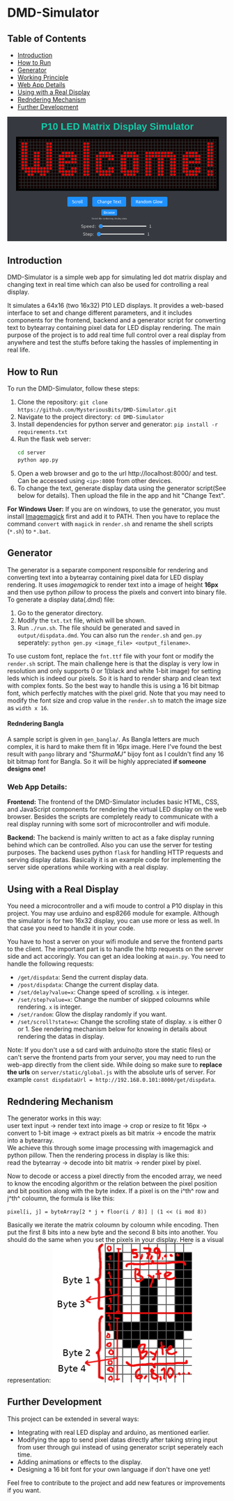 # DMD-Simulator

## Table of Contents
- [Introduction](#introduction)
- [How to Run](#how-to-run)
- [Generator](#generator)
- [Working Principle](#working-principle)
- [Web App Details](#web-app-details)
- [Using with a Real Display](#using-with-a-real-display)
- [Redndering Mechanism](#rendering-mechanism)
- [Further Development](#further-development)

![GUI screenshot](https://raw.githubusercontent.com/MysteriousBits/DMD-Simulator/main/screenshot.png)

## Introduction
DMD-Simulator is a simple web app for simulating led dot matrix display and changing text in real time which can also be used for controlling a real display.    

It simulates a 64x16 (two 16x32) P10 LED displays. It provides a web-based interface to set and change different parameters, and it includes components for the frontend, backend and a generator script for converting text to bytearray containing pixel data for LED display rendering. The main purpose of the project is to add real time full control over a real display from anywhere and test the stuffs before taking the hassles of implementing in real life.

## How to Run
To run the DMD-Simulator, follow these steps:
1. Clone the repository: `git clone https://github.com/MysteriousBits/DMD-Simulator.git`
2. Navigate to the project directory: `cd DMD-Simulator`
3. Install dependencies for python server and generator: `pip install -r requirements.txt`
4. Run the flask web server:
    ``` sh
    cd server
    python app.py
    ```
5. Open a web browser and go to the url http://localhost:8000/ and test. Can be accessed using `<ip>:8000` from other devices.
6. To change the text, generate display data using the generator script(See below for details). Then upload the file in the app and hit "Change Text".    

**For Windows User:** If you are on windows, to use the generator, you must install [Imagemagick](https://imagemagick.org/index.php) first and add it to PATH. Then you have to replace the command `convert` with `magick` in `render.sh` and rename the shell scripts (`*.sh`) to `*.bat`.

## Generator
The generator is a separate component responsible for rendering and converting text into a bytearray containing pixel data for LED display rendering. It uses *imagemagick* to render text into a image of height **16px** and then use python *pillow* to process the pixels and convert into binary file.  
To generate a display data(.dmd) file:
1. Go to the generator directory.
2. Modify the `txt.txt` file, which will be shown.
3. Run `./run.sh`. The file should be generated and saved in `output/dispdata.dmd`. You can also run the `render.sh` and `gen.py` seperately: `python gen.py <image_file> <output_filename>`.

To use custom font, replace the `fnt.ttf` file with your font or modify the `render.sh` script. The main challenge here is that the display is very low in resolution and only supports 0 or 1(black and white 1-bit image) for setting leds which is indeed our pixels. So it is hard to render sharp and clean text with complex fonts. So the best way to handle this is using a 16 bit bitmap font, which perfectly matches with the pixel grid. Note that you may need to modify the font size and crop value in the `render.sh` to match the image size as `width x 16`.

#### Redndering Bangla
A sample script is given in `gen_bangla/`. As Bangla letters are much complex, it is hard to make them fit in 16px image. Here I've found the best result with `pango` library and *"ShurmaMJ"* bijoy font as I couldn't find any 16 bit bitmap font for Bangla. So it will be highly appreciated **if someone designs one!**

### Web App Details:
**Frontend:** The frontend of the DMD-Simulator includes basic HTML, CSS, and JavaScript components for rendering the virtual LED display on the web browser. Besides the scripts are completely ready to communicate with a real display running with some sort of microcontroller and wifi module.
    
**Backend:** The backend is mainly written to act as a fake display running behind which can be controlled. Also you can use the server for testing purposes. The backend uses python `flask` for handling HTTP requests and serving display datas. Basically it is an example code for implementing the server side operations while working with a real display.

## Using with a Real Display
You need a microcontroller and a wifi moude to control a P10 display in this project. You may use arduino and esp8266 module for example. Although the simulator is for two 16x32 display, you can use more or less as well. In that case you need to handle it in your code.    

You have to host a server on your wifi module and serve the frontend parts to the client. The important part is to handle the http requests on the server side and act accoringly. You can get an idea looking at `main.py`. You need to handle the following requests:
- `/get/dispdata`: Send the current display data.
- `/post/dispdata`: Change the current display data.
- `/set/delay?value=x`: Change speed of scrolling. `x` is integer.
- `/set/step?value=x`: Change the number of skipped coloumns while rendering. `x` is integer.
- `/set/random`: Glow the display randomly if you want.
- `/set/scroll?state=x`: Change the scrolling state of display. `x` is either 0 or 1.
See rendering mechanism below for knowing in details about rendering the datas in display.
  
Note: If you don't use a sd card with arduino(to store the static files) or can't serve the frontend parts from your server, you may need to run the web-app directly from the client side. While doing so make sure to **replace the urls** on `server/static/global.js` with the absolute urls of server. For example `const dispdataUrl = http://192.168.0.101:8000/get/dispdata`.

## Redndering Mechanism
The generator works in this way:  
user text input -> render text into image -> crop or resize to fit 16px -> convert to 1-bit image -> extract pixels as bit matrix -> encode the matrix into a bytearray.  
We achieve this through some image processing with imagemagick and python pillow. Then the rendering process in display is like this:  
read the bytearray ->  decode into bit matrix -> render pixel by pixel.
    
Now to decode or access a pixel directly from the encoded array, we need to know the encoding algorithm or the relation between the pixel position and bit position along with the byte index.
If a pixel is on the i^th^ row and j^th^ coloumn, the formula is like this:
```
pixel[i, j] = byteArray[2 * j + floor(i / 8)] | (1 << (i mod 8))
```

Basically we iterate the matrix coloumn by coloumn while encoding. Then put the first 8 bits into a new byte and the second 8 bits into another. You should do the same when you set the pixels in your display. Here is a visual representation:
![Encoding Matrix](https://raw.githubusercontent.com/MysteriousBits/DMD-Simulator/main/encode.png)

## Further Development
This project can be extended in several ways:
- Integrating with real LED display and arduino, as mentioned earlier.
- Modifying the app to send pixel datas directly after taking string input from user through gui instead of using generator script seperately each time.
- Adding animations or effects to the display.
- Designing a 16 bit font for your own language if don't have one yet!
  
Feel free to contribute to the project and add new features or improvements if you want.
